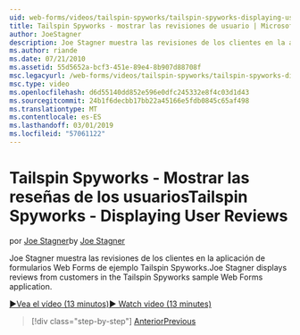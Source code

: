 ```yaml
---
uid: web-forms/videos/tailspin-spyworks/tailspin-spyworks-displaying-user-reviews
title: Tailspin Spyworks - mostrar las revisiones de usuario | Microsoft Docs
author: JoeStagner
description: Joe Stagner muestra las revisiones de los clientes en la aplicación de formularios Web Forms de ejemplo Tailspin Spyworks.
ms.author: riande
ms.date: 07/21/2010
ms.assetid: 55d5652a-bcf3-451e-89e4-8b907d88708f
msc.legacyurl: /web-forms/videos/tailspin-spyworks/tailspin-spyworks-displaying-user-reviews
msc.type: video
ms.openlocfilehash: d6d55140dd852e596e0dfc245332e8f4c03d1d43
ms.sourcegitcommit: 24b1f6decbb17bb22a45166e5fdb0845c65af498
ms.translationtype: MT
ms.contentlocale: es-ES
ms.lasthandoff: 03/01/2019
ms.locfileid: "57061122"
---
```

<a name="tailspin-spyworks---displaying-user-reviews"></a><span data-ttu-id="43fe0-103">Tailspin Spyworks - Mostrar las reseñas de los usuarios</span><span class="sxs-lookup"><span data-stu-id="43fe0-103">Tailspin Spyworks - Displaying User Reviews</span></span>
====================
<span data-ttu-id="43fe0-104">por [Joe Stagner](https://github.com/JoeStagner)</span><span class="sxs-lookup"><span data-stu-id="43fe0-104">by [Joe Stagner](https://github.com/JoeStagner)</span></span>

<span data-ttu-id="43fe0-105">Joe Stagner muestra las revisiones de los clientes en la aplicación de formularios Web Forms de ejemplo Tailspin Spyworks.</span><span class="sxs-lookup"><span data-stu-id="43fe0-105">Joe Stagner displays reviews from customers in the Tailspin Spyworks sample Web Forms application.</span></span>

[<span data-ttu-id="43fe0-106">&#9654;Vea el vídeo (13 minutos)</span><span class="sxs-lookup"><span data-stu-id="43fe0-106">&#9654; Watch video (13 minutes)</span></span>](https://channel9.msdn.com/Blogs/ASP-NET-Site-Videos/tailspin-spyworks-displaying-user-reviews)

> [!div class="step-by-step"]
> [<span data-ttu-id="43fe0-107">Anterior</span><span class="sxs-lookup"><span data-stu-id="43fe0-107">Previous</span></span>](tailspin-spyworks-adding-user-product-reviews.md)
